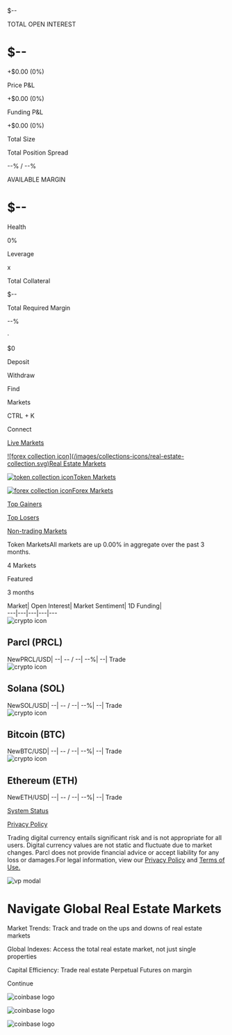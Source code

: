 $\--

TOTAL OPEN INTEREST

# $\--

+$0.00 (0%)

Price P&L

+$0.00 (0%)

Funding P&L

+$0.00 (0%)

Total Size

Total Position Spread

\--% / \--%

AVAILABLE MARGIN

# $\--

Health

0%

Leverage

x

Total Collateral

$\--

Total Required Margin

\--%

·

$0

Deposit

Withdraw

[](/)

Find

Markets

CTRL + K

Connect

[Live Markets](/collection/active-markets)

[![forex collection icon](/images/collections-icons/real-estate-
collection.svg)Real Estate Markets](/collection/real-estate)

[![token collection icon](/images/collections-icons/token-collection.svg)Token
Markets](/collection/token)

[![forex collection icon](/images/collections-icons/forex-collection.svg)Forex
Markets](/collection/forex)

[Top Gainers](/collection/top-gainers)

[Top Losers](/collection/top-losers)

[Non-trading Markets](/collection/non-trading)

Token MarketsAll markets are up 0.00% in aggregate over the past 3 months.

4 Markets

Featured

3 months

Market| Open Interest| Market Sentiment| 1D Funding|  
---|---|---|---|---  
![crypto icon](/images/markets-icons/crypto-prcl-usd.svg)

## Parcl (PRCL)

NewPRCL/USD| \--| \-- / \--| \--%| \--| Trade  
![crypto icon](/images/markets-icons/crypto-sol-usd.svg)

## Solana (SOL)

NewSOL/USD| \--| \-- / \--| \--%| \--| Trade  
![crypto icon](/images/markets-icons/crypto-btc-usd.svg)

## Bitcoin (BTC)

NewBTC/USD| \--| \-- / \--| \--%| \--| Trade  
![crypto icon](/images/markets-icons/crypto-eth-usd.svg)

## Ethereum (ETH)

NewETH/USD| \--| \-- / \--| \--%| \--| Trade  
  
[](https://discord.gg/parcl)

[](https://twitter.com/parcl)

[System Status](http://status.parcl.co)

[Privacy Policy](https://www.parcl.co/legal/privacy)

Trading digital currency entails significant risk and is not appropriate for
all users. Digital currency values are not static and fluctuate due to market
changes. Parcl does not provide financial advice or accept liability for any
loss or damages.For legal information, view our [Privacy
Policy](https://www.parcl.co/legal/privacy) and [Terms of
Use.](https://www.parcl.co/legal/terms-of-use)

![vp modal](/images/vp_1.svg)

# Navigate Global Real Estate Markets

Market Trends: Track and trade on the ups and downs of real estate markets

Global Indexes: Access the total real estate market, not just single
properties

Capital Efficiency: Trade real estate Perpetual Futures on margin

Continue

![coinbase logo](/images/archetype_dark.svg)

![coinbase logo](/images/dragonfly_dark.svg)

![coinbase logo](/images/coinbase_dark.svg)

